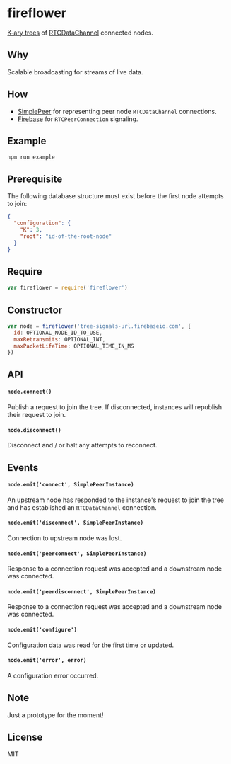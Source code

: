 # fireflower
[K-ary trees](http://en.wikipedia.org/wiki/K-ary_tree) of [RTCDataChannel](http://www.w3.org/TR/webrtc/#rtcdatachannel) connected nodes.

## Why
Scalable broadcasting for streams of live data.

## How
* [SimplePeer](https://github.com/feross/simple-peer) for representing peer node `RTCDataChannel` connections.
* [Firebase](https://www.firebase.com) for `RTCPeerConnection` signaling.

## Example
`npm run example`

## Prerequisite
The following database structure must exist before the first node attempts to join:
```json
{
  "configuration": {
    "K": 3,
    "root": "id-of-the-root-node"
  }
}
```

## Require
```javascript
var fireflower = require('fireflower')
```

## Constructor
```javascript
var node = fireflower('tree-signals-url.firebaseio.com', {
  id: OPTIONAL_NODE_ID_TO_USE,
  maxRetransmits: OPTIONAL_INT,
  maxPacketLifeTime: OPTIONAL_TIME_IN_MS
})
```

## API
#### `node.connect()`
Publish a request to join the tree. If disconnected, instances will republish their request to join.

#### `node.disconnect()`
Disconnect and / or halt any attempts to reconnect.

## Events
#### `node.emit('connect', SimplePeerInstance)`
An upstream node has responded to the instance's request to join the tree and has established an `RTCDataChannel` connection.

#### `node.emit('disconnect', SimplePeerInstance)`
Connection to upstream node was lost.

#### `node.emit('peerconnect', SimplePeerInstance)`
Response to a connection request was accepted and a downstream node was connected.

#### `node.emit('peerdisconnect', SimplePeerInstance)`
Response to a connection request was accepted and a downstream node was connected.

#### `node.emit('configure')`
Configuration data was read for the first time or updated.

#### `node.emit('error', error)`
A configuration error occurred.

## Note
Just a prototype for the moment!

## License
MIT
